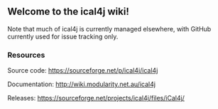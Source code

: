 ## Welcome to the ical4j wiki!

Note that much of ical4j is currently managed elsewhere, with GitHub currently used for issue tracking only.

### Resources

Source code: https://sourceforge.net/p/ical4j/ical4j

Documentation: http://wiki.modularity.net.au/ical4j

Releases: https://sourceforge.net/projects/ical4j/files/iCal4j/
